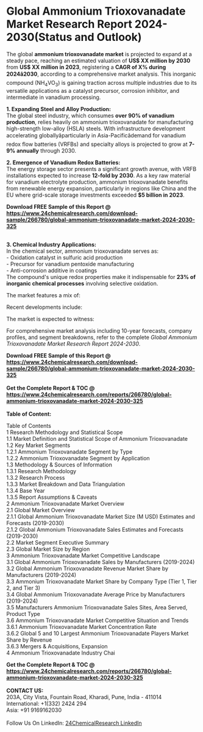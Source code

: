 <h1>Global Ammonium Trioxovanadate Market Research Report 2024-2030(Status and Outlook)</h1><p>The global <strong>ammonium trioxovanadate market</strong> is projected to expand at a steady pace, reaching an estimated valuation of <strong>US$ XX million by 2030</strong> from <strong>US$ XX million in 2023</strong>, registering a <strong>CAGR of X% during 2024â2030</strong>, according to a comprehensive market analysis. This inorganic compound (NH<sub>4</sub>VO<sub>3</sub>) is gaining traction across multiple industries due to its versatile applications as a catalyst precursor, corrosion inhibitor, and intermediate in vanadium processing.</p><p><strong>1. Expanding Steel and Alloy Production:</strong><br>
The global steel industry, which consumes <strong>over 90% of vanadium production</strong>, relies heavily on ammonium trioxovanadate for manufacturing high-strength low-alloy (HSLA) steels. With infrastructure development accelerating globallyâparticularly in Asia-Pacificâdemand for vanadium redox flow batteries (VRFBs) and specialty alloys is projected to grow at <strong>7-9% annually</strong> through 2030.</p><p><strong>2. Emergence of Vanadium Redox Batteries:</strong><br>
The energy storage sector presents a significant growth avenue, with VRFB installations expected to increase <strong>12-fold by 2030</strong>. As a key raw material for vanadium electrolyte production, ammonium trioxovanadate benefits from renewable energy expansion, particularly in regions like China and the EU where grid-scale storage investments exceeded <strong>$5 billion in 2023</strong>.</p><div><b>Download FREE Sample of this Report @ 
            <a href="https://www.24chemicalresearch.com/download-sample/266780/global-ammonium-trioxovanadate-market-2024-2030-325">
            https://www.24chemicalresearch.com/download-sample/266780/global-ammonium-trioxovanadate-market-2024-2030-325</a></b></div><br><p><strong>3. Chemical Industry Applications:</strong><br>
In the chemical sector, ammonium trioxovanadate serves as:<br>
- Oxidation catalyst in sulfuric acid production<br>
- Precursor for vanadium pentoxide manufacturing<br>
- Anti-corrosion additive in coatings<br>
The compound's unique redox properties make it indispensable for <strong>23% of inorganic chemical processes</strong> involving selective oxidation.</p><p>The market features a mix of:</p><p>Recent developments include:</p><p>The market is expected to witness:</p><p>For comprehensive market analysis including 10-year forecasts, company profiles, and segment breakdowns, refer to the complete <em>Global Ammonium Trioxovanadate Market Research Report 2024-2030</em>.</p><div><b>Download FREE Sample of this Report @ 
            <a href="https://www.24chemicalresearch.com/download-sample/266780/global-ammonium-trioxovanadate-market-2024-2030-325">
            https://www.24chemicalresearch.com/download-sample/266780/global-ammonium-trioxovanadate-market-2024-2030-325</a></b></div><br><div><b>Get the Complete Report & TOC @ 
            <a href="https://www.24chemicalresearch.com/reports/266780/global-ammonium-trioxovanadate-market-2024-2030-325">
            https://www.24chemicalresearch.com/reports/266780/global-ammonium-trioxovanadate-market-2024-2030-325</a></b></div><br>
            <b>Table of Content:</b><p>Table of Contents<br />
1 Research Methodology and Statistical Scope<br />
1.1 Market Definition and Statistical Scope of Ammonium Trioxovanadate<br />
1.2 Key Market Segments<br />
1.2.1 Ammonium Trioxovanadate Segment by Type<br />
1.2.2 Ammonium Trioxovanadate Segment by Application<br />
1.3 Methodology & Sources of Information<br />
1.3.1 Research Methodology<br />
1.3.2 Research Process<br />
1.3.3 Market Breakdown and Data Triangulation<br />
1.3.4 Base Year<br />
1.3.5 Report Assumptions & Caveats<br />
2 Ammonium Trioxovanadate Market Overview<br />
2.1 Global Market Overview<br />
2.1.1 Global Ammonium Trioxovanadate Market Size (M USD) Estimates and Forecasts (2019-2030)<br />
2.1.2 Global Ammonium Trioxovanadate Sales Estimates and Forecasts (2019-2030)<br />
2.2 Market Segment Executive Summary<br />
2.3 Global Market Size by Region<br />
3 Ammonium Trioxovanadate Market Competitive Landscape<br />
3.1 Global Ammonium Trioxovanadate Sales by Manufacturers (2019-2024)<br />
3.2 Global Ammonium Trioxovanadate Revenue Market Share by Manufacturers (2019-2024)<br />
3.3 Ammonium Trioxovanadate Market Share by Company Type (Tier 1, Tier 2, and Tier 3)<br />
3.4 Global Ammonium Trioxovanadate Average Price by Manufacturers (2019-2024)<br />
3.5 Manufacturers Ammonium Trioxovanadate Sales Sites, Area Served, Product Type<br />
3.6 Ammonium Trioxovanadate Market Competitive Situation and Trends<br />
3.6.1 Ammonium Trioxovanadate Market Concentration Rate<br />
3.6.2 Global 5 and 10 Largest Ammonium Trioxovanadate Players Market Share by Revenue<br />
3.6.3 Mergers & Acquisitions, Expansion<br />
4 Ammonium Trioxovanadate Industry Chai</p><div><b>Get the Complete Report & TOC @ 
            <a href="https://www.24chemicalresearch.com/reports/266780/global-ammonium-trioxovanadate-market-2024-2030-325">
            https://www.24chemicalresearch.com/reports/266780/global-ammonium-trioxovanadate-market-2024-2030-325</a></b></div><br><b>CONTACT US:</b><br>
            203A, City Vista, Fountain Road, Kharadi, Pune, India - 411014<br>
            International: +1(332) 2424 294<br>
            Asia: +91 9169162030 <br><br>
            Follow Us On LinkedIn: <a href="https://www.linkedin.com/company/24chemicalresearch/">24ChemicalResearch LinkedIn</a>